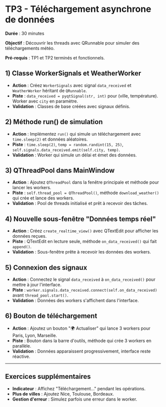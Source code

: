 # TP3 - Téléchargement asynchrone de données

**Durée** : 30 minutes

**Objectif** : Découvrir les threads avec QRunnable pour simuler des téléchargements météo.

**Pré-requis** : TP1 et TP2 terminés et fonctionnels.

## 1) Classe WorkerSignals et WeatherWorker

- **Action** : Créez `WorkerSignals` avec signal `data_received` et `WeatherWorker` héritant de `QRunnable`.
- **Piste** : `data_received = pyqtSignal(str, int)` pour (ville, température). Worker avec `city` en paramètre.
- **Validation** : Classes de base créées avec signaux définis.

## 2) Méthode run() de simulation

- **Action** : Implémentez `run()` qui simule un téléchargement avec `time.sleep(2)` et données aléatoires.
- **Piste** : `time.sleep(2)`, `temp = random.randint(15, 25)`, `self.signals.data_received.emit(self.city, temp)`.
- **Validation** : Worker qui simule un délai et émet des données.

## 3) QThreadPool dans MainWindow

- **Action** : Ajoutez `QThreadPool` dans la fenêtre principale et méthode pour lancer les workers.
- **Piste** : `self.thread_pool = QThreadPool()`, méthode `download_weather()` qui crée et lance des workers.
- **Validation** : Pool de threads initialisé et prêt à recevoir des tâches.

## 4) Nouvelle sous-fenêtre "Données temps réel"

- **Action** : Créez `create_realtime_view()` avec QTextEdit pour afficher les données reçues.
- **Piste** : QTextEdit en lecture seule, méthode `on_data_received()` qui fait `append()`.
- **Validation** : Sous-fenêtre prête à recevoir les données des workers.

## 5) Connexion des signaux

- **Action** : Connectez le signal `data_received` à `on_data_received()` pour mettre à jour l'interface.
- **Piste** : `worker.signals.data_received.connect(self.on_data_received)` avant `thread_pool.start()`.
- **Validation** : Données des workers s'affichent dans l'interface.

## 6) Bouton de téléchargement

- **Action** : Ajoutez un bouton "🌍 Actualiser" qui lance 3 workers pour Paris, Lyon, Marseille.
- **Piste** : Bouton dans la barre d'outils, méthode qui crée 3 workers en parallèle.
- **Validation** : Données apparaissent progressivement, interface reste réactive.

---

## Exercices supplémentaires

- **Indicateur** : Affichez "Téléchargement..." pendant les opérations.
- **Plus de villes** : Ajoutez Nice, Toulouse, Bordeaux.
- **Gestion d'erreur** : Simulez parfois une erreur dans le worker.